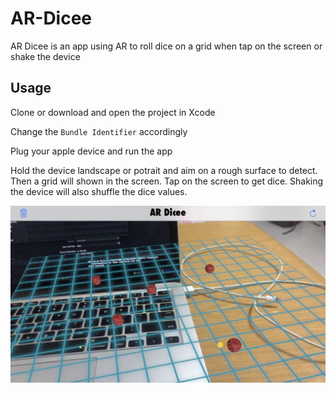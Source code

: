 # AR-Dicee
AR Dicee is an app using AR to roll dice on a grid when tap on the screen or shake the device

## Usage
Clone or download and open the project in Xcode

Change the `Bundle Identifier` accordingly

Plug your apple device and run the app

Hold the device landscape or potrait and aim on a rough surface to detect. Then a grid will shown in the screen. Tap on the screen to get dice. Shaking the device will also shuffle the dice values.

![grid](https://raw.githubusercontent.com/apramodya/AR-Dicee/master/AR-Dicee/images/ss.PNG)